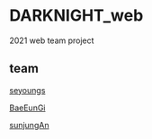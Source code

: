 # DARKNIGHT_web
2021 web team project 


## team
[seyoungs](https://github.com/seyoungs)

[BaeEunGi](https://github.com/BaeEunGi)

[sunjungAn](https://github.com/sunjungAn)
